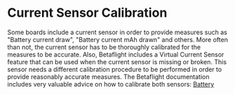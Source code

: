 # Current Sensor Calibration

Some boards include a current sensor in order to provide measures such as "Battery current draw", "Battery current mAh drawn" and others. More often than not, the current sensor has to be thoroughly calibrated for the measures to be accurate. Also, Betaflight includes a Virtual Current Sensor feature that can be used when the current sensor is missing or broken. This sensor needs a different calibration procedure to be performed in order to provide reasonably accurate measures. The Betaflight documentation includes very valuable advice on how to calibrate both sensors: [Battery](/docs/development/Battery)

